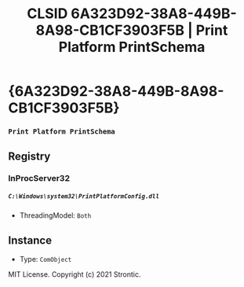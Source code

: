 ﻿---
title: "CLSID 6A323D92-38A8-449B-8A98-CB1CF3903F5B | Print Platform PrintSchema"
excerpt: What is COM-Object CLSID 6A323D92-38A8-449B-8A98-CB1CF3903F5B?
---

# {6A323D92-38A8-449B-8A98-CB1CF3903F5B}

### `Print Platform PrintSchema`

## Registry


### InProcServer32

##### `C:\Windows\system32\PrintPlatformConfig.dll`
* ThreadingModel: `Both`

## Instance

* Type: `ComObject`

MIT License. Copyright (c) 2021 Strontic.


